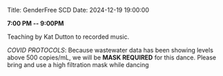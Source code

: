 Title: GenderFree SCD
Date: 2024-12-19 19:00:00

**7:00 PM -- 9:00PM**

Teaching by Kat Dutton to recorded music.

*COVID PROTOCOLS*: Because wastewater data has been showing levels above 500 copies/mL, we will be **MASK REQUIRED** for this dance. Please bring and use a high filtration mask while dancing

